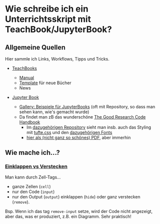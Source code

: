 # Wie schreibe ich ein Unterrichtsskript mit TeachBook/JupyterBook?

## Allgemeine Quellen

Hier sammle ich Links, Workflows, Tipps und Tricks.

- [TeachBooks](https://teachbooks.tudelft.nl/) 
  - [Manual](https://teachbooks.tudelft.nl/jupyter-book-manual/intro.html)
  - [Template](https://github.com/TeachBooks/template) für neue Bücher
  - News
  
- [Jupyter Book](https://jupyterbook.org/en/stable/intro.html)
  - [Gallery: Beispiele für JupyterBooks](https://executablebooks.org/en/latest/gallery/) (oft mit Repository, so dass man sehen kann, wie's gemacht wurde)
  - Da findet man zB das wunderschöne [The Good Research Code Handbook](https://goodresearch.dev/)
    - Im [dazugehörigen Repository](https://github.com/patrickmineault/codebook) sieht man insb. auch das Styling mit [tufte.css](https://github.com/patrickmineault/codebook/blob/main/docs/_static/tufte.css) und den [dazugehörigen Fonts](https://github.com/patrickmineault/codebook/tree/main/docs/_static/et-book)
    - [hier als (nicht ganz so schönes) PDF](https://goodresearch.dev/_static/book.pdf), aber immerhin

## Wie mache ich...?

### [Einklappen vs Verstecken](https://jupyterbook.org/en/stable/interactive/hiding.html#hide-code-cell-content)
Man kann durch Zell-Tags...
- ganze Zellen (`cell`)
- nur den Code (`input`)
- nur den Output (`output`)
einklappen (`hide`) oder ganz verstecken (`remove`).

Bsp. Wenn ich das tag `remove-input` setze, wird der Code nicht angezeigt, aber das, was er produziert, z.B. ein Diagramm. Sehr praktisch!

